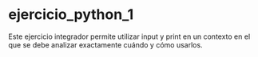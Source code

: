 # ejercicio_python_1
Este ejercicio integrador permite utilizar input y print en un contexto en el que se debe analizar exactamente cuándo y cómo usarlos.
